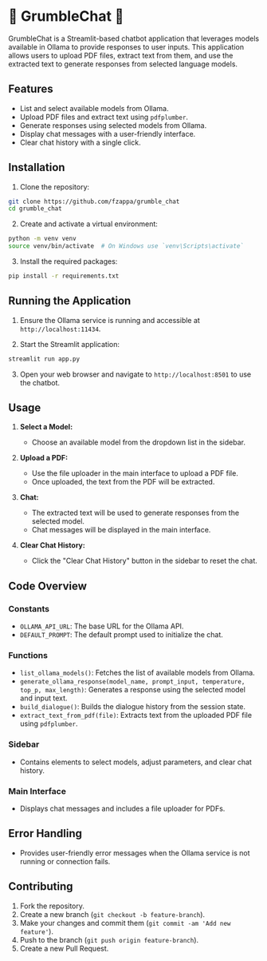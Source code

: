 # 🦙 GrumbleChat 💬

GrumbleChat is a Streamlit-based chatbot application that leverages models available in Ollama to provide responses to user inputs. This application allows users to upload PDF files, extract text from them, and use the extracted text to generate responses from selected language models.

## Features

- List and select available models from Ollama.
- Upload PDF files and extract text using `pdfplumber`.
- Generate responses using selected models from Ollama.
- Display chat messages with a user-friendly interface.
- Clear chat history with a single click.

## Installation

1. Clone the repository:

```sh
git clone https://github.com/fzappa/grumble_chat
cd grumble_chat
```

2. Create and activate a virtual environment:

```sh
python -m venv venv
source venv/bin/activate  # On Windows use `venv\Scripts\activate`
```

3. Install the required packages:

```sh
pip install -r requirements.txt
```

## Running the Application

1. Ensure the Ollama service is running and accessible at `http://localhost:11434`.

2. Start the Streamlit application:

```sh
streamlit run app.py
```

3. Open your web browser and navigate to `http://localhost:8501` to use the chatbot.

## Usage

1. **Select a Model:**

   - Choose an available model from the dropdown list in the sidebar.

2. **Upload a PDF:**

   - Use the file uploader in the main interface to upload a PDF file.
   - Once uploaded, the text from the PDF will be extracted.

3. **Chat:**

   - The extracted text will be used to generate responses from the selected model.
   - Chat messages will be displayed in the main interface.

4. **Clear Chat History:**
   - Click the "Clear Chat History" button in the sidebar to reset the chat.

## Code Overview

### Constants

- `OLLAMA_API_URL`: The base URL for the Ollama API.
- `DEFAULT_PROMPT`: The default prompt used to initialize the chat.

### Functions

- `list_ollama_models()`: Fetches the list of available models from Ollama.
- `generate_ollama_response(model_name, prompt_input, temperature, top_p, max_length)`: Generates a response using the selected model and input text.
- `build_dialogue()`: Builds the dialogue history from the session state.
- `extract_text_from_pdf(file)`: Extracts text from the uploaded PDF file using `pdfplumber`.

### Sidebar

- Contains elements to select models, adjust parameters, and clear chat history.

### Main Interface

- Displays chat messages and includes a file uploader for PDFs.

## Error Handling

- Provides user-friendly error messages when the Ollama service is not running or connection fails.

## Contributing

1. Fork the repository.
2. Create a new branch (`git checkout -b feature-branch`).
3. Make your changes and commit them (`git commit -am 'Add new feature'`).
4. Push to the branch (`git push origin feature-branch`).
5. Create a new Pull Request.
